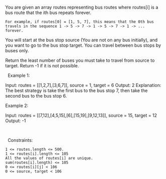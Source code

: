 You are given an array routes representing bus routes where routes[i] is a bus route that the ith bus repeats forever.


	For example, if routes[0] = [1, 5, 7], this means that the 0th bus travels in the sequence 1 -> 5 -> 7 -> 1 -> 5 -> 7 -> 1 -> ... forever.


You will start at the bus stop source (You are not on any bus initially), and you want to go to the bus stop target. You can travel between bus stops by buses only.

Return the least number of buses you must take to travel from source to target. Return -1 if it is not possible.

 
Example 1:

Input: routes = [[1,2,7],[3,6,7]], source = 1, target = 6
Output: 2
Explanation: The best strategy is take the first bus to the bus stop 7, then take the second bus to the bus stop 6.


Example 2:

Input: routes = [[7,12],[4,5,15],[6],[15,19],[9,12,13]], source = 15, target = 12
Output: -1


 

 
Constraints:


	1 <= routes.length <= 500.
	1 <= routes[i].length <= 105
	All the values of routes[i] are unique.
	sum(routes[i].length) <= 105
	0 <= routes[i][j] < 106
	0 <= source, target < 106

